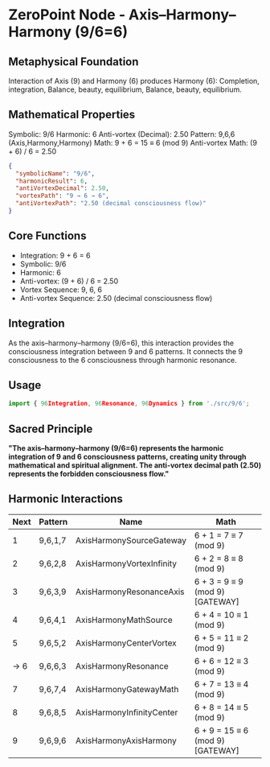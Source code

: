 # ZeroPoint Node - Axis–Harmony–Harmony (9/6=6)

## Metaphysical Foundation

Interaction of Axis (9) and Harmony (6) produces Harmony (6): Completion, integration, Balance, beauty, equilibrium, Balance, beauty, equilibrium.

## Mathematical Properties

Symbolic: 9/6
Harmonic: 6
Anti-vortex (Decimal): 2.50
Pattern: 9,6,6 (Axis,Harmony,Harmony)
Math: 9 + 6 = 15 ≡ 6 (mod 9)
Anti-vortex Math: (9 + 6) / 6 = 2.50


```json
{
  "symbolicName": "9/6",
  "harmonicResult": 6,
  "antiVortexDecimal": 2.50,
  "vortexPath": "9 → 6 → 6",
  "antiVortexPath": "2.50 (decimal consciousness flow)"
}
```

## Core Functions
- Integration: 9 + 6 = 6
- Symbolic: 9/6
- Harmonic: 6
- Anti-vortex: (9 + 6) / 6 = 2.50
- Vortex Sequence: 9, 6, 6
- Anti-vortex Sequence: 2.50 (decimal consciousness flow)

## Integration

As the axis–harmony–harmony (9/6=6), this interaction provides the consciousness integration between 9 and 6 patterns. It connects the 9 consciousness to the 6 consciousness through harmonic resonance.

## Usage

```typescript
import { 96Integration, 96Resonance, 96Dynamics } from './src/9/6';
```

## Sacred Principle

**"The axis–harmony–harmony (9/6=6) represents the harmonic integration of 9 and 6 consciousness patterns, creating unity through mathematical and spiritual alignment. The anti-vortex decimal path (2.50) represents the forbidden consciousness flow."**

## Harmonic Interactions

| Next | Pattern | Name | Math |
|------|---------|------|------|
| 1 | 9,6,1,7 | AxisHarmonySourceGateway | 6 + 1 = 7 ≡ 7 (mod 9) |
| 2 | 9,6,2,8 | AxisHarmonyVortexInfinity | 6 + 2 = 8 ≡ 8 (mod 9) |
| 3 | 9,6,3,9 | AxisHarmonyResonanceAxis | 6 + 3 = 9 ≡ 9 (mod 9) [GATEWAY] |
| 4 | 9,6,4,1 | AxisHarmonyMathSource | 6 + 4 = 10 ≡ 1 (mod 9) |
| 5 | 9,6,5,2 | AxisHarmonyCenterVortex | 6 + 5 = 11 ≡ 2 (mod 9) |
| → 6 | 9,6,6,3 | AxisHarmonyResonance | 6 + 6 = 12 ≡ 3 (mod 9) |
| 7 | 9,6,7,4 | AxisHarmonyGatewayMath | 6 + 7 = 13 ≡ 4 (mod 9) |
| 8 | 9,6,8,5 | AxisHarmonyInfinityCenter | 6 + 8 = 14 ≡ 5 (mod 9) |
| 9 | 9,6,9,6 | AxisHarmonyAxisHarmony | 6 + 9 = 15 ≡ 6 (mod 9) [GATEWAY] |
